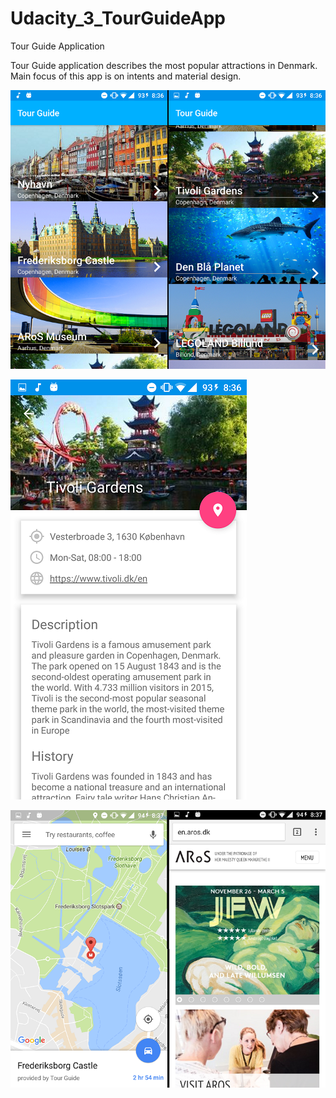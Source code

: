 # Udacity_3_TourGuideApp

Tour Guide Application

Tour Guide application describes the most popular attractions in Denmark.
Main focus of this app is on intents and material design.

[![Game](https://github.com/danielHamarik/Udacity_3_TourGuideApp/blob/master/Screenshots/mainUI.png)](#features)


[![Game](https://github.com/danielHamarik/Udacity_3_TourGuideApp/blob/master/Screenshots/detailUI.png)](#features)


[![Game](https://github.com/danielHamarik/Udacity_3_TourGuideApp/blob/master/Screenshots/implicit.png)](#features)
